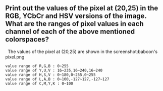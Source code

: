 ## Print out the values of the pixel at (20,25) in the RGB, YCbCr and HSV versions of the image. What are the ranges of pixel values in each channel of each of the above mentioned colorspaces?
    The values of the pixel at (20,25) are shown in the screenshot:baboon's pixel.png
    
    value range of R,G,B : 0~255
    value range of Y,U,V : 16~235,16~240,16~240
    value range of H,S,V : 0~180,0~255,0~255
    value range of L,A,B : 0~100,-127~127,-127~127
    value range of C,M,Y,K : 0~100
